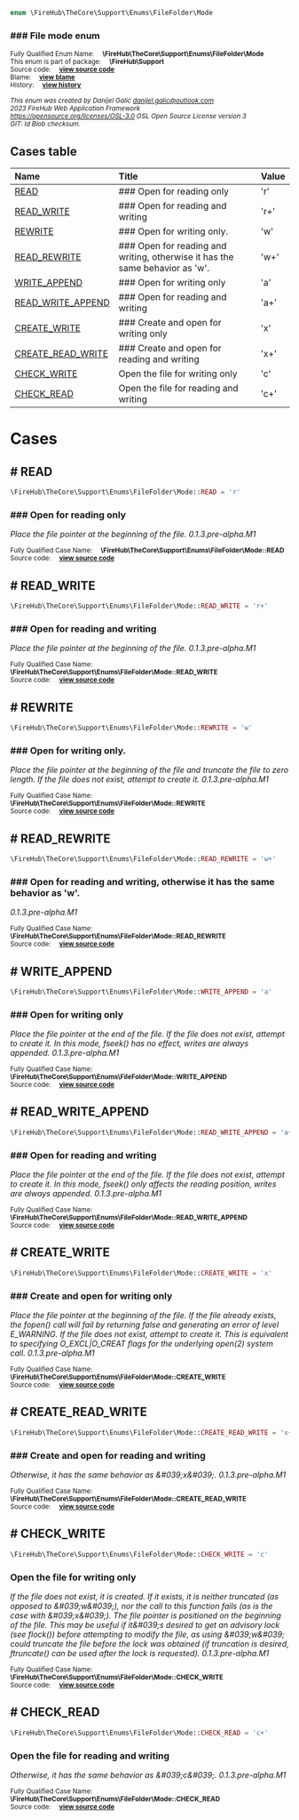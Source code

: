 
```php
enum \FireHub\TheCore\Support\Enums\FileFolder\Mode
```

### ### File mode enum
<sub>Fully Qualified Enum Name:  **\FireHub\TheCore\Support\Enums\FileFolder\Mode**</sub><br>
<sub>This enum is part of package:  **\FireHub\Support**</sub><br>
<sub>Source code:  **[view source code](https://github.com/The-FireHub-Project/Core/blob/v1.0/src/support/enums/filefolder/firehub.Mode.php#L23)**</sub><br>
<sub>Blame:  **[view blame](https://github.com/The-FireHub-Project/Core/blame/v1.0/src/support/enums/filefolder/firehub.Mode.php)**</sub><br>
<sub>History:  **[view history](https://github.com/The-FireHub-Project/Core/commits/v1.0/src/support/enums/filefolder/firehub.Mode.php)**</sub><br>

<sub>_This enum was created by Danijel Galić <danijel.galic@outlook.com>_</sub><br>
<sub>_2023 FireHub Web Application Framework_</sub><br>
<sub>_<https://opensource.org/licenses/OSL-3.0> OSL Open Source License version 3_</sub><br>
<sub>_GIT: $Id$ Blob checksum._</sub><br>



## Cases table

| Name  | Title | Value |
| :---  | :---  | :---  |
|<a href="#read">READ</a>|### Open for reading only|&#039;r&#039;|
|<a href="#read_write">READ_WRITE</a>|### Open for reading and writing|&#039;r+&#039;|
|<a href="#rewrite">REWRITE</a>|### Open for writing only.|&#039;w&#039;|
|<a href="#read_rewrite">READ_REWRITE</a>|### Open for reading and writing, otherwise it has the same behavior as 'w'.|&#039;w+&#039;|
|<a href="#write_append">WRITE_APPEND</a>|### Open for writing only|&#039;a&#039;|
|<a href="#read_write_append">READ_WRITE_APPEND</a>|### Open for reading and writing|&#039;a+&#039;|
|<a href="#create_write">CREATE_WRITE</a>|### Create and open for writing only|&#039;x&#039;|
|<a href="#create_read_write">CREATE_READ_WRITE</a>|### Create and open for reading and writing|&#039;x+&#039;|
|<a href="#check_write">CHECK_WRITE</a>|Open the file for writing only|&#039;c&#039;|
|<a href="#check_read">CHECK_READ</a>|Open the file for reading and writing|&#039;c+&#039;|


# Cases


<h2><a name="read"># READ</a></h2>

```php
\FireHub\TheCore\Support\Enums\FileFolder\Mode::READ = 'r'
```

### ### Open for reading only

_Place the file pointer at the beginning of the file.
0.1.3.pre-alpha.M1_

<sub>Fully Qualified Case Name:  **\FireHub\TheCore\Support\Enums\FileFolder\Mode::READ**</sub><br>
<sub>Source code:  **[view source code](https://github.com/The-FireHub-Project/Core/blob/v1.0/src/support/enums/filefolder/firehub.Mode.php#L31)**</sub><br>


<h2><a name="read_write"># READ_WRITE</a></h2>

```php
\FireHub\TheCore\Support\Enums\FileFolder\Mode::READ_WRITE = 'r+'
```

### ### Open for reading and writing

_Place the file pointer at the beginning of the file.
0.1.3.pre-alpha.M1_

<sub>Fully Qualified Case Name:  **\FireHub\TheCore\Support\Enums\FileFolder\Mode::READ_WRITE**</sub><br>
<sub>Source code:  **[view source code](https://github.com/The-FireHub-Project/Core/blob/v1.0/src/support/enums/filefolder/firehub.Mode.php#L39)**</sub><br>


<h2><a name="rewrite"># REWRITE</a></h2>

```php
\FireHub\TheCore\Support\Enums\FileFolder\Mode::REWRITE = 'w'
```

### ### Open for writing only.

_Place the file pointer at the beginning of the file and truncate the file to zero length.
If the file does not exist, attempt to create it.
0.1.3.pre-alpha.M1_

<sub>Fully Qualified Case Name:  **\FireHub\TheCore\Support\Enums\FileFolder\Mode::REWRITE**</sub><br>
<sub>Source code:  **[view source code](https://github.com/The-FireHub-Project/Core/blob/v1.0/src/support/enums/filefolder/firehub.Mode.php#L48)**</sub><br>


<h2><a name="read_rewrite"># READ_REWRITE</a></h2>

```php
\FireHub\TheCore\Support\Enums\FileFolder\Mode::READ_REWRITE = 'w+'
```

### ### Open for reading and writing, otherwise it has the same behavior as 'w'.

_0.1.3.pre-alpha.M1_

<sub>Fully Qualified Case Name:  **\FireHub\TheCore\Support\Enums\FileFolder\Mode::READ_REWRITE**</sub><br>
<sub>Source code:  **[view source code](https://github.com/The-FireHub-Project/Core/blob/v1.0/src/support/enums/filefolder/firehub.Mode.php#L54)**</sub><br>


<h2><a name="write_append"># WRITE_APPEND</a></h2>

```php
\FireHub\TheCore\Support\Enums\FileFolder\Mode::WRITE_APPEND = 'a'
```

### ### Open for writing only

_Place the file pointer at the end of the file.
If the file does not exist, attempt to create it.
In this mode, fseek() has no effect, writes are always appended.
0.1.3.pre-alpha.M1_

<sub>Fully Qualified Case Name:  **\FireHub\TheCore\Support\Enums\FileFolder\Mode::WRITE_APPEND**</sub><br>
<sub>Source code:  **[view source code](https://github.com/The-FireHub-Project/Core/blob/v1.0/src/support/enums/filefolder/firehub.Mode.php#L64)**</sub><br>


<h2><a name="read_write_append"># READ_WRITE_APPEND</a></h2>

```php
\FireHub\TheCore\Support\Enums\FileFolder\Mode::READ_WRITE_APPEND = 'a+'
```

### ### Open for reading and writing

_Place the file pointer at the end of the file.
If the file does not exist, attempt to create it.
In this mode, fseek() only affects the reading position, writes are always appended.
0.1.3.pre-alpha.M1_

<sub>Fully Qualified Case Name:  **\FireHub\TheCore\Support\Enums\FileFolder\Mode::READ_WRITE_APPEND**</sub><br>
<sub>Source code:  **[view source code](https://github.com/The-FireHub-Project/Core/blob/v1.0/src/support/enums/filefolder/firehub.Mode.php#L74)**</sub><br>


<h2><a name="create_write"># CREATE_WRITE</a></h2>

```php
\FireHub\TheCore\Support\Enums\FileFolder\Mode::CREATE_WRITE = 'x'
```

### ### Create and open for writing only

_Place the file pointer at the beginning of the file.
If the file already exists, the fopen() call will fail by returning false and generating an error of level E_WARNING.
If the file does not exist, attempt to create it.
This is equivalent to specifying O_EXCL|O_CREAT flags for the underlying open(2) system call.
0.1.3.pre-alpha.M1_

<sub>Fully Qualified Case Name:  **\FireHub\TheCore\Support\Enums\FileFolder\Mode::CREATE_WRITE**</sub><br>
<sub>Source code:  **[view source code](https://github.com/The-FireHub-Project/Core/blob/v1.0/src/support/enums/filefolder/firehub.Mode.php#L85)**</sub><br>


<h2><a name="create_read_write"># CREATE_READ_WRITE</a></h2>

```php
\FireHub\TheCore\Support\Enums\FileFolder\Mode::CREATE_READ_WRITE = 'x+'
```

### ### Create and open for reading and writing

_Otherwise, it has the same behavior as &amp;#039;x&amp;#039;.
0.1.3.pre-alpha.M1_

<sub>Fully Qualified Case Name:  **\FireHub\TheCore\Support\Enums\FileFolder\Mode::CREATE_READ_WRITE**</sub><br>
<sub>Source code:  **[view source code](https://github.com/The-FireHub-Project/Core/blob/v1.0/src/support/enums/filefolder/firehub.Mode.php#L93)**</sub><br>


<h2><a name="check_write"># CHECK_WRITE</a></h2>

```php
\FireHub\TheCore\Support\Enums\FileFolder\Mode::CHECK_WRITE = 'c'
```

### Open the file for writing only

_If the file does not exist, it is created.
If it exists, it is neither truncated (as opposed to &amp;#039;w&amp;#039;), nor the call to this function fails (as is the case with &amp;#039;x&amp;#039;).
The file pointer is positioned on the beginning of the file.
This may be useful if it&amp;#039;s desired to get an advisory lock (see flock()) before attempting to modify the file, as using &amp;#039;w&amp;#039; could truncate the file before the lock was obtained (if truncation is desired, ftruncate() can be used after the lock is requested).
0.1.3.pre-alpha.M1_

<sub>Fully Qualified Case Name:  **\FireHub\TheCore\Support\Enums\FileFolder\Mode::CHECK_WRITE**</sub><br>
<sub>Source code:  **[view source code](https://github.com/The-FireHub-Project/Core/blob/v1.0/src/support/enums/filefolder/firehub.Mode.php#L104)**</sub><br>


<h2><a name="check_read"># CHECK_READ</a></h2>

```php
\FireHub\TheCore\Support\Enums\FileFolder\Mode::CHECK_READ = 'c+'
```

### Open the file for reading and writing

_Otherwise, it has the same behavior as &amp;#039;c&amp;#039;.
0.1.3.pre-alpha.M1_

<sub>Fully Qualified Case Name:  **\FireHub\TheCore\Support\Enums\FileFolder\Mode::CHECK_READ**</sub><br>
<sub>Source code:  **[view source code](https://github.com/The-FireHub-Project/Core/blob/v1.0/src/support/enums/filefolder/firehub.Mode.php#L112)**</sub><br>


